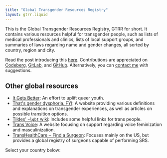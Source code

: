 ```yaml
---
title: "Global Transgender Resources Registry"
layout: gtrr.liquid
---
```

This is the Global Transgender Resources Registry, GTRR for short. It contains various resources helpful for transgender people, such as lists of medical professionals and clinics, lists of local support groups, and 
summaries of laws regarding name and gender changes, all sorted by country, region and city.

Read the post introducing this [here](https://artemislena.eu/posts/2021/03/gtrr.html). Contributions are appreciated on [Codeberg](https://codeberg.org/FantasyCookie17/gtrr/), [GitLab](https://gitlab.com/FantasyCookie17/gtrr), 
and [GitHub](https://github.com/FantasyCookie17/gtrr). Alternatively, you can [contact me](https://artemislena.eu/contact.html) with suggestions.

## Other global resources
* [It Gets Better](https://itgetsbetter.org): An effort to uplift queer youth.
* [That's gender dysphoria, FYI](https://genderdysphoria.fyi): A website providing various definitions and explanations on transgender experiences, as well as articles on possible transition options.
* [Tildes' `~lgbt` wiki](https://tildes.net/~lgbt/wiki/lgbt_resources): Includes some helpful links for trans people.
* [Trans Voice](https://transvoice.party): A website focusing on support regarding voice feminization and masculinization.
* [TransHealthCare ‒ Find a Surgeon](https://www.transhealthcare.org/find-surgeon/): Focuses mainly on the US, but provides a global registry of surgeons capable of performing SRS.

Select your country below:
